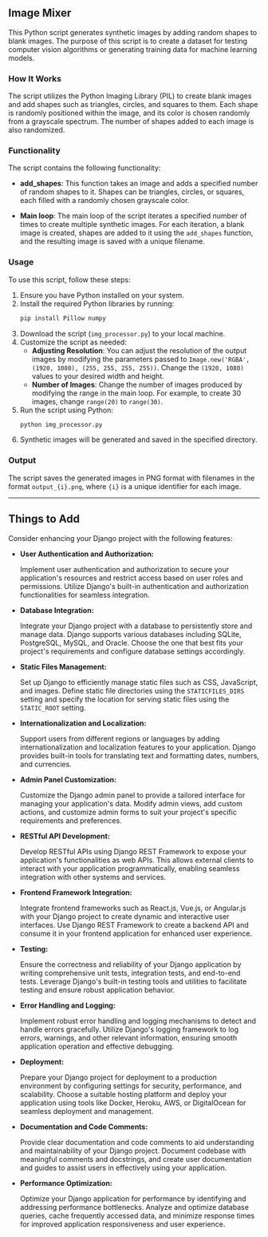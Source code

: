 ## Image Mixer

This Python script generates synthetic images by adding random shapes to blank images. The purpose of this script is to create a dataset for testing computer vision algorithms or generating training data for machine learning models.

### How It Works

The script utilizes the Python Imaging Library (PIL) to create blank images and add shapes such as triangles, circles, and squares to them. Each shape is randomly positioned within the image, and its color is chosen randomly from a grayscale spectrum. The number of shapes added to each image is also randomized.

### Functionality

The script contains the following functionality:

- **add_shapes**: This function takes an image and adds a specified number of random shapes to it. Shapes can be triangles, circles, or squares, each filled with a randomly chosen grayscale color.

- **Main loop**: The main loop of the script iterates a specified number of times to create multiple synthetic images. For each iteration, a blank image is created, shapes are added to it using the `add_shapes` function, and the resulting image is saved with a unique filename.

### Usage

To use this script, follow these steps:

1. Ensure you have Python installed on your system.
2. Install the required Python libraries by running:
   ```bash
   pip install Pillow numpy
   ```
3. Download the script (`img_processor.py`) to your local machine.
4. Customize the script as needed:
   - **Adjusting Resolution**: You can adjust the resolution of the output images by modifying the parameters passed to `Image.new('RGBA', (1920, 1080), (255, 255, 255, 255))`. Change the `(1920, 1080)` values to your desired width and height.
   - **Number of Images**: Change the number of images produced by modifying the range in the main loop. For example, to create 30 images, change `range(20)` to `range(30)`.
5. Run the script using Python:
   ```bash
   python img_processor.py
   ```
6. Synthetic images will be generated and saved in the specified directory.

### Output

The script saves the generated images in PNG format with filenames in the format `output_{i}.png`, where `{i}` is a unique identifier for each image.

<hr>

## Things to Add

Consider enhancing your Django project with the following features:

- **User Authentication and Authorization:**

  Implement user authentication and authorization to secure your application's resources and restrict access based on user roles and permissions. Utilize Django's built-in authentication and authorization functionalities for seamless integration.

- **Database Integration:**

  Integrate your Django project with a database to persistently store and manage data. Django supports various databases including SQLite, PostgreSQL, MySQL, and Oracle. Choose the one that best fits your project's requirements and configure database settings accordingly.

- **Static Files Management:**

  Set up Django to efficiently manage static files such as CSS, JavaScript, and images. Define static file directories using the `STATICFILES_DIRS` setting and specify the location for serving static files using the `STATIC_ROOT` setting.

- **Internationalization and Localization:**

  Support users from different regions or languages by adding internationalization and localization features to your application. Django provides built-in tools for translating text and formatting dates, numbers, and currencies.

- **Admin Panel Customization:**

  Customize the Django admin panel to provide a tailored interface for managing your application's data. Modify admin views, add custom actions, and customize admin forms to suit your project's specific requirements and preferences.

- **RESTful API Development:**

  Develop RESTful APIs using Django REST Framework to expose your application's functionalities as web APIs. This allows external clients to interact with your application programmatically, enabling seamless integration with other systems and services.

- **Frontend Framework Integration:**

  Integrate frontend frameworks such as React.js, Vue.js, or Angular.js with your Django project to create dynamic and interactive user interfaces. Use Django REST Framework to create a backend API and consume it in your frontend application for enhanced user experience.

- **Testing:**

  Ensure the correctness and reliability of your Django application by writing comprehensive unit tests, integration tests, and end-to-end tests. Leverage Django's built-in testing tools and utilities to facilitate testing and ensure robust application behavior.

- **Error Handling and Logging:**

  Implement robust error handling and logging mechanisms to detect and handle errors gracefully. Utilize Django's logging framework to log errors, warnings, and other relevant information, ensuring smooth application operation and effective debugging.

- **Deployment:**

  Prepare your Django project for deployment to a production environment by configuring settings for security, performance, and scalability. Choose a suitable hosting platform and deploy your application using tools like Docker, Heroku, AWS, or DigitalOcean for seamless deployment and management.

- **Documentation and Code Comments:**

  Provide clear documentation and code comments to aid understanding and maintainability of your Django project. Document codebase with meaningful comments and docstrings, and create user documentation and guides to assist users in effectively using your application.

- **Performance Optimization:**

  Optimize your Django application for performance by identifying and addressing performance bottlenecks. Analyze and optimize database queries, cache frequently accessed data, and minimize response times for improved application responsiveness and user experience.

